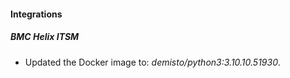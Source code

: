#### Integrations
##### BMC Helix ITSM
- Updated the Docker image to: *demisto/python3:3.10.10.51930*.
